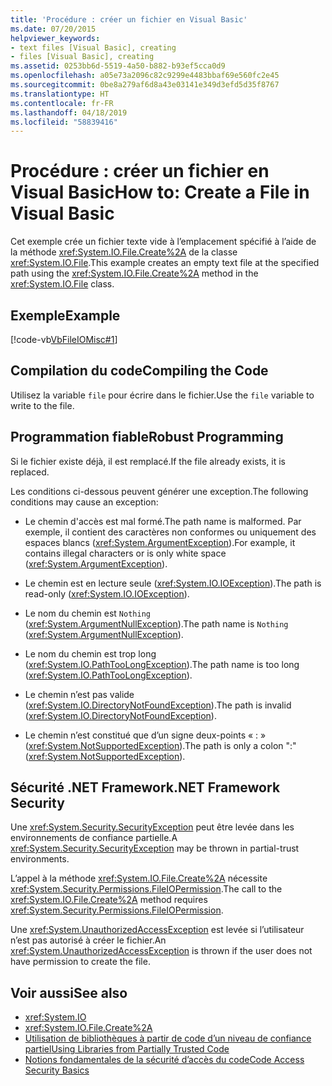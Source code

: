 ```yaml
---
title: 'Procédure : créer un fichier en Visual Basic'
ms.date: 07/20/2015
helpviewer_keywords:
- text files [Visual Basic], creating
- files [Visual Basic], creating
ms.assetid: 0253bb6d-5519-4a50-b882-b93ef5cca0d9
ms.openlocfilehash: a05e73a2096c82c9299e4483bbaf69e560fc2e45
ms.sourcegitcommit: 0be8a279af6d8a43e03141e349d3efd5d35f8767
ms.translationtype: HT
ms.contentlocale: fr-FR
ms.lasthandoff: 04/18/2019
ms.locfileid: "58839416"
---
```

# <a name="how-to-create-a-file-in-visual-basic"></a><span data-ttu-id="9d731-102">Procédure : créer un fichier en Visual Basic</span><span class="sxs-lookup"><span data-stu-id="9d731-102">How to: Create a File in Visual Basic</span></span>
<span data-ttu-id="9d731-103">Cet exemple crée un fichier texte vide à l’emplacement spécifié à l’aide de la méthode <xref:System.IO.File.Create%2A> de la classe <xref:System.IO.File>.</span><span class="sxs-lookup"><span data-stu-id="9d731-103">This example creates an empty text file at the specified path using the <xref:System.IO.File.Create%2A> method in the <xref:System.IO.File> class.</span></span>  
  
## <a name="example"></a><span data-ttu-id="9d731-104">Exemple</span><span class="sxs-lookup"><span data-stu-id="9d731-104">Example</span></span>  
 [!code-vb[VbFileIOMisc#1](~/samples/snippets/visualbasic/VS_Snippets_VBCSharp/VbFileIOMisc/VB/class2.vb#1)]  
  
## <a name="compiling-the-code"></a><span data-ttu-id="9d731-105">Compilation du code</span><span class="sxs-lookup"><span data-stu-id="9d731-105">Compiling the Code</span></span>  
 <span data-ttu-id="9d731-106">Utilisez la variable `file` pour écrire dans le fichier.</span><span class="sxs-lookup"><span data-stu-id="9d731-106">Use the `file` variable to write to the file.</span></span>  
  
## <a name="robust-programming"></a><span data-ttu-id="9d731-107">Programmation fiable</span><span class="sxs-lookup"><span data-stu-id="9d731-107">Robust Programming</span></span>  
 <span data-ttu-id="9d731-108">Si le fichier existe déjà, il est remplacé.</span><span class="sxs-lookup"><span data-stu-id="9d731-108">If the file already exists, it is replaced.</span></span>  
  
 <span data-ttu-id="9d731-109">Les conditions ci-dessous peuvent générer une exception.</span><span class="sxs-lookup"><span data-stu-id="9d731-109">The following conditions may cause an exception:</span></span>  
  
-   <span data-ttu-id="9d731-110">Le chemin d'accès est mal formé.</span><span class="sxs-lookup"><span data-stu-id="9d731-110">The path name is malformed.</span></span> <span data-ttu-id="9d731-111">Par exemple, il contient des caractères non conformes ou uniquement des espaces blancs (<xref:System.ArgumentException>).</span><span class="sxs-lookup"><span data-stu-id="9d731-111">For example, it contains illegal characters or is only white space (<xref:System.ArgumentException>).</span></span>  
  
-   <span data-ttu-id="9d731-112">Le chemin est en lecture seule (<xref:System.IO.IOException>).</span><span class="sxs-lookup"><span data-stu-id="9d731-112">The path is read-only (<xref:System.IO.IOException>).</span></span>  
  
-   <span data-ttu-id="9d731-113">Le nom du chemin est `Nothing` (<xref:System.ArgumentNullException>).</span><span class="sxs-lookup"><span data-stu-id="9d731-113">The path name is `Nothing` (<xref:System.ArgumentNullException>).</span></span>  
  
-   <span data-ttu-id="9d731-114">Le nom du chemin est trop long (<xref:System.IO.PathTooLongException>).</span><span class="sxs-lookup"><span data-stu-id="9d731-114">The path name is too long (<xref:System.IO.PathTooLongException>).</span></span>  
  
-   <span data-ttu-id="9d731-115">Le chemin n’est pas valide (<xref:System.IO.DirectoryNotFoundException>).</span><span class="sxs-lookup"><span data-stu-id="9d731-115">The path is invalid (<xref:System.IO.DirectoryNotFoundException>).</span></span>  
  
-   <span data-ttu-id="9d731-116">Le chemin n’est constitué que d’un signe deux-points « : » (<xref:System.NotSupportedException>).</span><span class="sxs-lookup"><span data-stu-id="9d731-116">The path is only a colon ":" (<xref:System.NotSupportedException>).</span></span>  
  
## <a name="net-framework-security"></a><span data-ttu-id="9d731-117">Sécurité .NET Framework</span><span class="sxs-lookup"><span data-stu-id="9d731-117">.NET Framework Security</span></span>  
 <span data-ttu-id="9d731-118">Une <xref:System.Security.SecurityException> peut être levée dans les environnements de confiance partielle.</span><span class="sxs-lookup"><span data-stu-id="9d731-118">A <xref:System.Security.SecurityException> may be thrown in partial-trust environments.</span></span>  
  
 <span data-ttu-id="9d731-119">L’appel à la méthode <xref:System.IO.File.Create%2A> nécessite <xref:System.Security.Permissions.FileIOPermission>.</span><span class="sxs-lookup"><span data-stu-id="9d731-119">The call to the <xref:System.IO.File.Create%2A> method requires <xref:System.Security.Permissions.FileIOPermission>.</span></span>  
  
 <span data-ttu-id="9d731-120">Une <xref:System.UnauthorizedAccessException> est levée si l’utilisateur n’est pas autorisé à créer le fichier.</span><span class="sxs-lookup"><span data-stu-id="9d731-120">An <xref:System.UnauthorizedAccessException> is thrown if the user does not have permission to create the file.</span></span>  
  
## <a name="see-also"></a><span data-ttu-id="9d731-121">Voir aussi</span><span class="sxs-lookup"><span data-stu-id="9d731-121">See also</span></span>

- <xref:System.IO>
- <xref:System.IO.File.Create%2A>
- [<span data-ttu-id="9d731-122">Utilisation de bibliothèques à partir de code d’un niveau de confiance partiel</span><span class="sxs-lookup"><span data-stu-id="9d731-122">Using Libraries from Partially Trusted Code</span></span>](../../../../framework/misc/using-libraries-from-partially-trusted-code.md)
- [<span data-ttu-id="9d731-123">Notions fondamentales de la sécurité d’accès du code</span><span class="sxs-lookup"><span data-stu-id="9d731-123">Code Access Security Basics</span></span>](../../../../framework/misc/code-access-security-basics.md)
